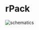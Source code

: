 # rPack

![schematics](https://media.discordapp.net/attachments/1275414522122862594/1334455143160352829/IMG_20250130_102807.jpg?ex=679d4073&is=679beef3&hm=e51fa3f32739151b1d778d7ccb77b86eaff5aadb10ab0a0fc0448a8a8d0a8948&=&format=webp&width=1439&height=576)